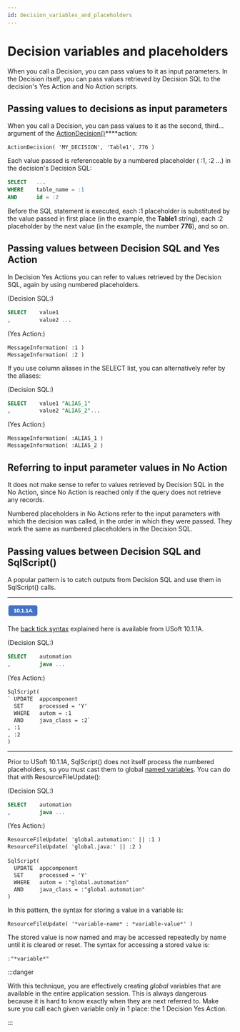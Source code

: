 ```yaml
---
id: Decision_variables_and_placeholders
---
```


# Decision variables and placeholders

When you call a Decision, you can pass values to it as input parameters. In the Decision itself, you can pass values retrieved by Decision SQL to the decision's Yes Action and No Action scripts.

## Passing values to decisions as input parameters

When you call a Decision, you can pass values to it as the second, third... argument of the [ActionDecision()](/Task_flow/Action_Language_reference_A-C/ActionDecision.md)****action:

```
ActionDecision( 'MY_DECISION', 'Table1', 776 )

```

Each value passed is referenceable by a numbered placeholder ( :1, :2 ...) in the decision's Decision SQL:

```sql
SELECT   ...
WHERE    table_name = :1
AND      id = :2
```

Before the SQL statement is executed, each :1 placeholder is substituted by the value passed in first place (in the example, the **Table1** string), each :2 placeholder by the next value (in the example, the number **776**), and so on.

## Passing values between Decision SQL and Yes Action

In Decision Yes Actions you can refer to values retrieved by the Decision SQL, again by using numbered placeholders.

(Decision SQL:)

```sql
SELECT    value1
,         value2 ...

```

(Yes Action:)

```
MessageInformation( :1 )
MessageInformation( :2 )
```

If you use column aliases in the SELECT list, you can alternatively refer by the aliases:

(Decision SQL:)

```sql
SELECT    value1 "ALIAS_1"
,         value2 "ALIAS_2"...

```

(Yes Action:)

```
MessageInformation( :ALIAS_1 )
MessageInformation( :ALIAS_2 )
```

## Referring to input parameter values in No Action

It does not make sense to refer to values retrieved by Decision SQL in the No Action, since No Action is reached only if the query does not retrieve any records.

Numbered placeholders in No Actions refer to the input parameters with which the decision was called, in the order in which they were passed. They work the same as numbered placeholders in the Decision SQL.

## Passing values between Decision SQL and SqlScript()

A popular pattern is to catch outputs from Decision SQL and use them in SqlScript() calls.

----

![](./assets/1dda4eec-2c71-4513-9a53-669f6fa3644f.png)



The [back tick syntax](/Modeller_and_Rules_Engine/SQL_syntax/Host_variables_in_SQL.md) explained here is available from USoft 10.1.1A.

(Decision SQL:)

```sql
SELECT    automation
,         java ...

```

(Yes Action:)

```
SqlScript( 
` UPDATE  appcomponent 
  SET     processed = 'Y'
  WHERE   autom = :1
  AND     java_class = :2`
, :1
, :2
)

```

----

Prior to USoft 10.1.1A, SqlScript() does not itself process the numbered placeholders, so you must cast them to global [named variables](/Task_flow/Action_Language_reference/USoft_Action_Language.md). You can do that with ResourceFileUpdate():

(Decision SQL:)

```sql
SELECT    automation
,         java ...

```

(Yes Action:)

```
ResourceFileUpdate( 'global.automation:' || :1 )
ResourceFileUpdate( 'global.java:' || :2 )

SqlScript( 
  UPDATE  appcomponent 
  SET     processed = 'Y'
  WHERE   autom = :"global.automation"
  AND     java_class = :"global.automation"
)

```

In this pattern, the syntax for storing a value in a variable is:

```
ResourceFileUpdate( '*variable-name* : *variable-value*' )

```

The stored value is now named and may be accessed repeatedly by name until it is cleared or reset. The syntax for accessing a stored value is:

```
:"*variable*"

```


:::danger

With this technique, you are effectively creating *global* variables that are available in the entire application session. This is always dangerous because it is hard to know exactly when they are next referred to. Make sure you call each given variable only in 1 place: the 1 Decision Yes Action.

:::

 